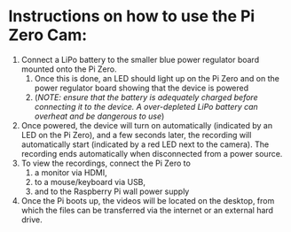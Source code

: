 # Instructions on how to use the Pi Zero Cam:
1. Connect a LiPo battery to the smaller blue power regulator board mounted onto the Pi Zero. 
   1. Once this is done, an LED should light up on the Pi Zero and on the power regulator board showing that the device is powered 
   2. (_NOTE: ensure that the battery is adequately charged before connecting it to the device. A over-depleted LiPo battery can overheat and be dangerous to use_)
3. Once powered, the device will turn on automatically (indicated by an LED on the Pi Zero), and a few seconds later, the recording will automatically start (indicated by a red LED next to the camera). The recording ends automatically when disconnected from a power source.
4. To view the recordings, connect the Pi Zero to 
   1. a monitor via HDMI, 
   2. to a mouse/keyboard via USB, 
   3. and to the Raspberry Pi wall power supply
5. Once the Pi boots up, the videos will be located on the desktop, from which the files can be transferred via the internet or an external hard drive.

